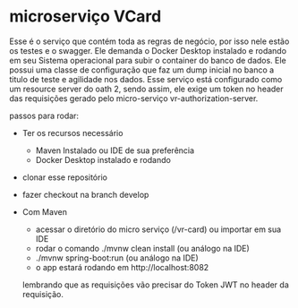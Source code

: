 # microserviço VCard

Esse é o serviço que contém toda as regras de negócio, por isso nele estão os testes e o swagger. Ele demanda o Docker Desktop instalado  e rodando em seu Sistema operacional para subir o container do banco de dados. Ele possui uma classe de configuração que faz um dump inicial no banco a titulo de teste e agilidade nos dados. Esse serviço está configurado como um resource server do oath 2, sendo assim, ele exige um token no header das requisições gerado pelo micro-serviço vr-authorization-server. 

passos para rodar:

* Ter os recursos necessário
    - Maven Instalado ou IDE de sua preferência 
    - Docker Desktop instalado e rodando 
* clonar esse repositório
* fazer checkout na branch develop
* Com Maven
    - acessar o diretório do micro serviço (/vr-card) ou importar em sua IDE
    - rodar o comando ./mvnw clean install (ou análogo na IDE)
    - ./mvnw spring-boot:run (ou análogo na IDE)
    -  o app estará rodando em http://localhost:8082

    lembrando que as requisições vão precisar do Token JWT no header da requisição.
